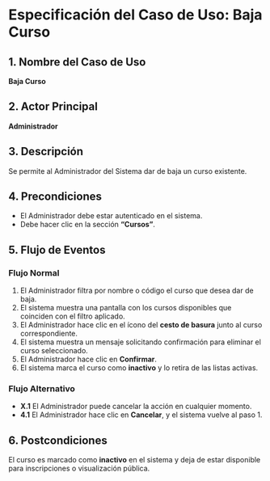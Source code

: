 # Especificación del Caso de Uso: Baja Curso

## 1. Nombre del Caso de Uso
**Baja Curso**

## 2. Actor Principal
**Administrador**

## 3. Descripción
Se permite al Administrador del Sistema dar de baja un curso existente.

## 4. Precondiciones
- El Administrador debe estar autenticado en el sistema.
- Debe hacer clic en la sección **“Cursos”**.

## 5. Flujo de Eventos

### Flujo Normal

1. El Administrador filtra por nombre o código el curso que desea dar de baja.
2. El sistema muestra una pantalla con los cursos disponibles que coinciden con el filtro aplicado.
3. El Administrador hace clic en el ícono del **cesto de basura** junto al curso correspondiente.
4. El sistema muestra un mensaje solicitando confirmación para eliminar el curso seleccionado.
5. El Administrador hace clic en **Confirmar**.
6. El sistema marca el curso como **inactivo** y lo retira de las listas activas.

### Flujo Alternativo
- **X.1** El Administrador puede cancelar la acción en cualquier momento.
- **4.1** El Administrador hace clic en **Cancelar**, y el sistema vuelve al paso 1.

## 6. Postcondiciones
El curso es marcado como **inactivo** en el sistema y deja de estar disponible para inscripciones o visualización pública.
